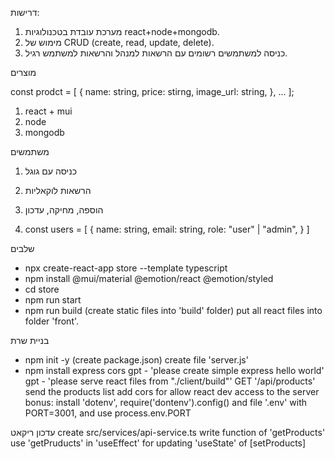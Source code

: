 דרישות:
1. מערכת עובדת בטכנולוגיות react+node+mongodb.
2. מימוש של CRUD (create, read, update, delete).
3. כניסה למשתמשים רשומים עם הרשאות למנהל והרשאות למשתמש רגיל.

מוצרים

const prodct = [
    {
        name: string,
        price: stirng,
        image_url: string,
    },
    ...
];

1. react + mui
2. node
3. mongodb

משתמשים
1. כניסה עם גוגל
2. הרשאות לוקאליות
3. הוספה, מחיקה, עדכון

4. const users = [
    {
        name: string,
        email: string,
        role: "user" | "admin",
    }
]


שלבים
- npx create-react-app store --template typescript
- npm install @mui/material @emotion/react @emotion/styled
- cd store
- npm run start
- npm run build (create static files into 'build' folder)
put all react files into folder 'front'. 

בניית שרת
- npm init -y (create package.json)
create file 'server.js'
- npm install express cors 
gpt - 'please create simple express hello world'
gpt - 'please serve react files from "./client/build"'
GET '/api/products' send the products list
add cors for allow react dev access to the server
bonus:
install 'dotenv', require('dontenv').config() and file '.env' with PORT=3001, and use process.env.PORT

עדכון ריקאט
create src/services/api-service.ts
write function of 'getProducts'
use 'getPruducts' in 'useEffect' for updating 'useState' of [setProducts] 


